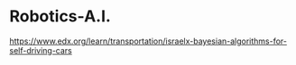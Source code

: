 # Robotics-A.I.
https://www.edx.org/learn/transportation/israelx-bayesian-algorithms-for-self-driving-cars
